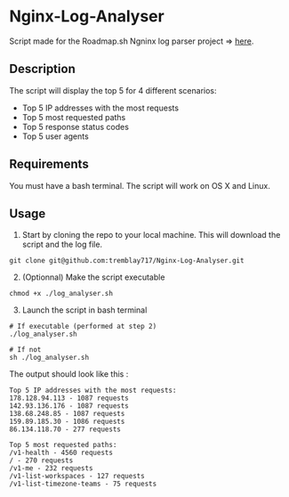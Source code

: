 # Nginx-Log-Analyser
Script made for the Roadmap.sh Ngninx log parser project => [here](https://roadmap.sh/projects/nginx-log-analyser]).

## Description

The script will display the top 5 for 4 different scenarios:
* Top 5 IP addresses with the most requests
* Top 5 most requested paths
* Top 5 response status codes
* Top 5 user agents

## Requirements
You must have a bash terminal. The script will work on OS X and Linux.

## Usage
1. Start by cloning the repo to your local machine. This will download the script and the log file.
```
git clone git@github.com:tremblay717/Nginx-Log-Analyser.git
```

2. (Optionnal) Make the script executable
```
chmod +x ./log_analyser.sh
```
3. Launch the script in bash terminal

```
# If executable (performed at step 2)
./log_analyser.sh

# If not
sh ./log_analyser.sh
```

The output should look like this : 
```
Top 5 IP addresses with the most requests:
178.128.94.113 - 1087 requests
142.93.136.176 - 1087 requests
138.68.248.85 - 1087 requests
159.89.185.30 - 1086 requests
86.134.118.70 - 277 requests

Top 5 most requested paths:
/v1-health - 4560 requests
/ - 270 requests
/v1-me - 232 requests
/v1-list-workspaces - 127 requests
/v1-list-timezone-teams - 75 requests
```





